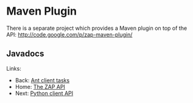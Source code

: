# Maven Plugin

There is a separate project which provides a Maven plugin on top of the API: http://code.google.com/p/zap-maven-plugin/

## Javadocs

Links:
  * Back: [Ant client tasks](ApiAnt)
  * Home: [The ZAP API](ApiDetails)
  * Next: [Python client API](ApiPython)
